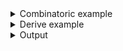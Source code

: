 <details><summary>Combinatoric example</summary>

```no_run
#[derive(Debug, Clone)]
pub struct Options {
    argument: usize,
    switch: bool,
}

pub fn options() -> OptionParser<Options> {
    let argument = long("argument")
        .help("An argument")
        .argument::<usize>("ARG");
    let switch = short('s').help("A switch").switch();
    let options = construct!(Options { argument, switch });

    cargo_helper("pretty", options).to_options()
}
```

</details>
<details><summary>Derive example</summary>

```no_run
#[derive(Debug, Clone, Bpaf)]
#[bpaf(options("pretty"))]
pub struct Options {
    /// An argument
    argument: usize,
    /// A switch
    #[bpaf(short)]
    switch: bool,
}
```

</details>
<details><summary>Output</summary>

Let's say the goal is to parse an argument and a switch:


<div class='bpaf-doc'>
$ app --argument 15<br>
Options { argument: 15, switch: false }
</div>


But when used as a `cargo` subcommand, cargo will also pass the command name. For example
you can invoke an app with binary name `cargo-asm`

```console
$ cargo asm --lib --everything
...
```

`cargo` will then spawn the executable and pass it following parameters:

```console
$ cargo-asm asm --lib --everything
...
```

If you are not using `cargo_helper` - parser won't know what to do with `asm` part.
`cargo-helper` allows the parser to strip it from the front and everything works as expected.

And it doesn't show up in `--help` so not to confuse users


<div class='bpaf-doc'>
$ app --help<br>
<p><b>Usage</b>: <tt><b>app</b></tt> <tt><b>--argument</b></tt>=<tt><i>ARG</i></tt> [<tt><b>-s</b></tt>]</p><p><div>
<b>Available options:</b></div><dl><dt><tt><b>    --argument</b></tt>=<tt><i>ARG</i></tt></dt>
<dd>An argument</dd>
<dt><tt><b>-s</b></tt></dt>
<dd>A switch</dd>
<dt><tt><b>-h</b></tt>, <tt><b>--help</b></tt></dt>
<dd>Prints help information</dd>
</dl>
</p>
<style>
div.bpaf-doc {
    padding: 14px;
    background-color:var(--code-block-background-color);
    font-family: mono;
    margin-bottom: 0.75em;
}
div.bpaf-doc dt { margin-left: 1em; }
div.bpaf-doc dd { margin-left: 3em; }
div.bpaf-doc dl { margin-top: 0; padding-left: 1em; }
div.bpaf-doc  { padding-left: 1em; }
</style>
</div>

</details>